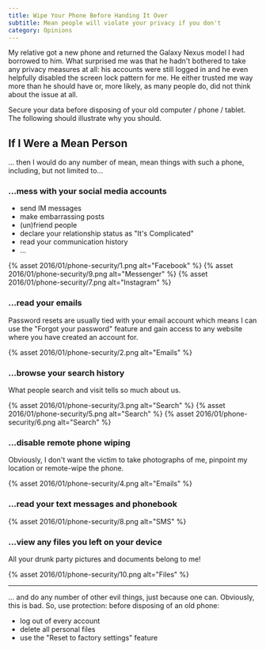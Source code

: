 ```yaml
---
title: Wipe Your Phone Before Handing It Over
subtitle: Mean people will violate your privacy if you don't
category: Opinions
---
```


My relative got a new phone and returned the Galaxy Nexus model I had borrowed to him. What surprised me was that he hadn't bothered to take any privacy measures at all:  his accounts were still logged in and he even helpfully disabled the screen lock pattern for me. He either trusted me way more than he should have or, more likely, as many people do, did not think about the issue at all.

Secure your data before disposing of your old computer / phone / tablet. The following should illustrate why you should.

## If I Were a Mean Person

... then I would do any number of mean, mean things with such a phone, including, but not limited to... 

### ...mess with your social media accounts

- send IM messages
- make embarrassing posts
- (un)friend people
- declare your relationship status as "It's Complicated"
- read your communication history
- ...

{% asset 2016/01/phone-security/1.png alt="Facebook" %}
{% asset 2016/01/phone-security/9.png alt="Messenger" %}
{% asset 2016/01/phone-security/7.png alt="Instagram" %}

### ...read your emails

Password resets are usually tied with your email account which means I can use the "Forgot your password" feature and gain access to any website where you have created an account for.

{% asset 2016/01/phone-security/2.png alt="Emails" %}

### ...browse your search history

What people search and visit tells so much about us.

{% asset 2016/01/phone-security/3.png alt="Search" %}
{% asset 2016/01/phone-security/5.png alt="Search" %}
{% asset 2016/01/phone-security/6.png alt="Search" %}

### ...disable remote phone wiping

Obviously, I don't want the victim to take photographs of me, pinpoint my location or remote-wipe the phone.

{% asset 2016/01/phone-security/4.png alt="Emails" %}

### ...read your text messages and phonebook

{% asset 2016/01/phone-security/8.png alt="SMS" %}

### ...view any files you left on your device

All your drunk party pictures and documents belong to me!

{% asset 2016/01/phone-security/10.png alt="Files" %}

---------

... and do any number of other evil things, just because one can. Obviously, this is bad. So, use protection: before disposing of an old phone:

- log out of every account
- delete all personal files
- use the "Reset to factory settings" feature